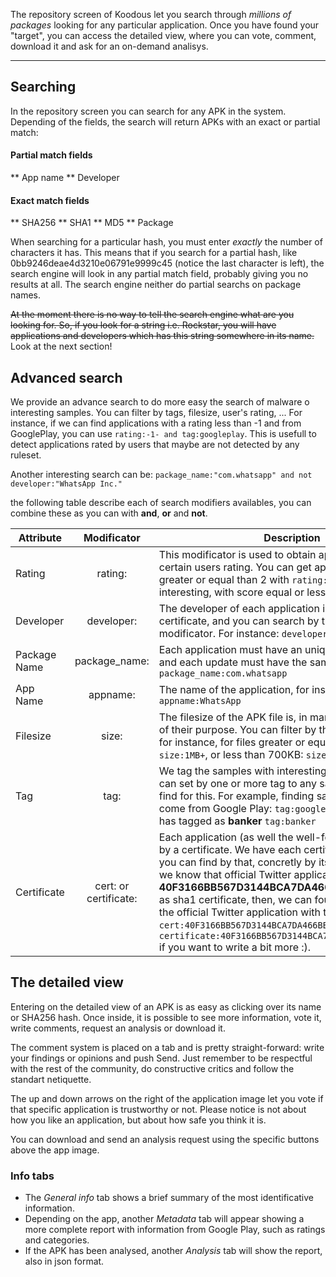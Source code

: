The repository screen of Koodous let you search through _millions of packages_ looking for any particular application. Once you have found your "target", you can access the detailed view, where you can vote, comment, download it and ask for an on-demand analisys. 

***

## Searching

In the repository screen you can search for any APK in the system. Depending of the fields, the search will return APKs with an exact or partial match:

#### Partial match fields

** App name
** Developer

#### Exact match fields

** SHA256
** SHA1
** MD5
** Package

When searching for a particular hash, you must enter _exactly_ the number of characters it has. This means that if you search for a partial hash, like 0bb9246deae4d3210e06791e9999c45 (notice the last character is left), the search engine will look in any partial match field, probably giving you no results at all. The search engine neither do partial searchs on package names.

<del>At the moment there is no way to tell the search engine what are you looking for. So, if you look for a string i.e. Rockstar, you will have applications and developers which has this string somewhere in its name.</del> Look at the next section!

## Advanced search

We provide an advance search to do more easy the search of malware o interesting samples. You can filter by tags, filesize, user's rating, ... For instance, if we can find applications with a rating less than -1 and from GooglePlay, you can use ```rating:-1- and tag:googleplay```. This is usefull to detect applications rated by users that maybe are not detected by any ruleset.

Another interesting search can be: ```package_name:"com.whatsapp" and not developer:"WhatsApp Inc."```

the following table describe each of search modifiers availables, you can combine these as you can with **and**, **or** and **not**.

| Attribute | Modificator | Description |
| ------------- |:-------------:| ----- |
| Rating | rating: | This modificator is used to obtain application with certain users rating. You can get applications with score greater or equal than 2 with ```rating:2+```. Or more interesting, with score equal or less than -1 ```rating:-1-``` |
| Developer | developer: | The developer of each application is extracted from the certificate, and you can search by these using this modificator. For instance: ```developer:"WhatsApp Inc."``` |
| Package Name | package_name: | Each application must have an unique package name, and each update must have the same name. Example: ```package_name:com.whatsapp``` |
| App Name | appname: | The name of the application, for instance: ```appname:WhatsApp``` |
| Filesize | size: | The filesize of the APK file is, in many times, an indicator of their purpose. You can filter by this parameter with, for instance, for files greater or equal than 1MB: ```size:1MB+```, or less than 700KB: ```size:700KB-```. |
| Tag | tag: | We tag the samples with interesting word and each user can set by one or more tag to any sample, and you can find for this. For example, finding sample that we know come from Google Play: ```tag:googleplay``` or that any user has tagged as **banker** ```tag:banker``` |
| Certificate | cert: or certificate: | Each application (as well the well-formed) has signed by a certificate. We have each certificate indexed and you can find by that, concretly by its *sha1*. For instance, we know that official Twitter application has **40F3166BB567D3144BCA7DA466BB948B782270EA** as sha1 certificate, then, we can found all versions of the official Twitter application with this: ```cert:40F3166BB567D3144BCA7DA466BB948B782270EA``` or ```certificate:40F3166BB567D3144BCA7DA466BB948B782270EA``` if you want to write a bit more :).|


## The detailed view

Entering on the detailed view of an APK is as easy as clicking over its name or SHA256 hash. Once inside, it is possible to see more information, vote it, write comments, request an analysis or download it.

The comment system is placed on a tab and is pretty straight-forward: write your findings or opinions and push Send. Just remember to be respectful with the rest of the community, do constructive critics and follow the standart netiquette. 

The up and down arrows on the right of the application image let you vote if that specific application is trustworthy or not. Please notice is not about how you like an application, but about how safe you think it is. 

You can download and send an analysis request using the specific buttons above the app image. 

### Info tabs

* The _General info_ tab shows a brief summary of the most identificative information. 
* Depending on the app, another _Metadata_ tab will appear showing a more complete report with information from Google Play, such as ratings and categories. 
* If the APK has been analysed, another _Analysis_ tab will show the report, also in json format. 

